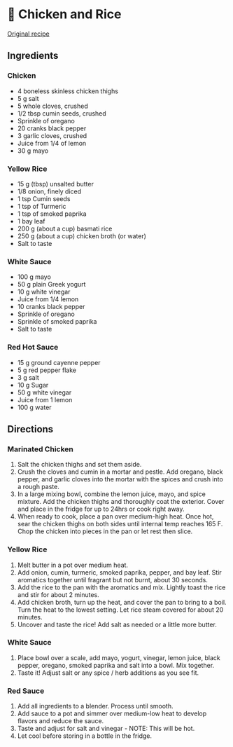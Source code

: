# 🍛 Chicken and Rice

[Original recipe](https://www.ethanchlebowski.com/cooking-techniques-recipes/street-cart-chicken-amp-yellow-rice)

## Ingredients

### Chicken

- 4 boneless skinless chicken thighs
- 5 g salt
- 5 whole cloves, crushed
- 1/2 tbsp cumin seeds, crushed
- Sprinkle of oregano
- 20 cranks black pepper
- 3 garlic cloves, crushed
- Juice from 1/4 of lemon
- 30 g mayo

### Yellow Rice

- 15 g (tbsp) unsalted butter
- 1/8 onion, finely diced
- 1 tsp Cumin seeds
- 1 tsp of Turmeric
- 1 tsp of smoked paprika
- 1 bay leaf
- 200 g (about a cup) basmati rice
- 250 g (about a cup) chicken broth (or water)
- Salt to taste

### White Sauce

- 100 g mayo
- 50 g plain Greek yogurt
- 10 g white vinegar
- Juice from 1/4 lemon
- 10 cranks black pepper
- Sprinkle of oregano
- Sprinkle of smoked paprika
- Salt to taste

### Red Hot Sauce

- 15 g ground cayenne pepper
- 5 g red pepper flake
- 3 g salt
- 10 g Sugar
- 50 g white vinegar
- Juice from 1 lemon
- 100 g water

## Directions

### Marinated Chicken

1. Salt the chicken thighs and set them aside.
2. Crush the cloves and cumin in a mortar and pestle. Add oregano, black pepper,
   and garlic cloves into the mortar with the spices and crush into a rough
   paste.
3. In a large mixing bowl, combine the lemon juice, mayo, and spice mixture. Add
   the chicken thighs and thoroughly coat the exterior. Cover and place in the
   fridge for up to 24hrs or cook right away.
4. When ready to cook, place a pan over medium-high heat. Once hot, sear the
   chicken thighs on both sides until internal temp reaches 165 F. Chop the
   chicken into pieces in the pan or let rest then slice.

### Yellow Rice

1. Melt butter in a pot over medium heat.
2. Add onion, cumin, turmeric, smoked paprika, pepper, and bay leaf. Stir
   aromatics together until fragrant but not burnt, about 30 seconds.
3. Add the rice to the pan with the aromatics and mix. Lightly toast the rice
   and stir for about 2 minutes.
4. Add chicken broth, turn up the heat, and cover the pan to bring to a boil.
   Turn the heat to the lowest setting. Let rice steam covered for about 20
   minutes.
5. Uncover and taste the rice! Add salt as needed or a little more butter.

### White Sauce

1. Place bowl over a scale, add mayo, yogurt, vinegar, lemon juice, black
   pepper, oregano, smoked paprika and salt into a bowl. Mix together.
2. Taste it! Adjust salt or any spice / herb additions as you see fit.

### Red Sauce

1. Add all ingredients to a blender. Process until smooth.
2. Add sauce to a pot and simmer over medium-low heat to develop flavors and
   reduce the sauce.
3. Taste and adjust for salt and vinegar - NOTE: This will be hot.
4. Let cool before storing in a bottle in the fridge.
